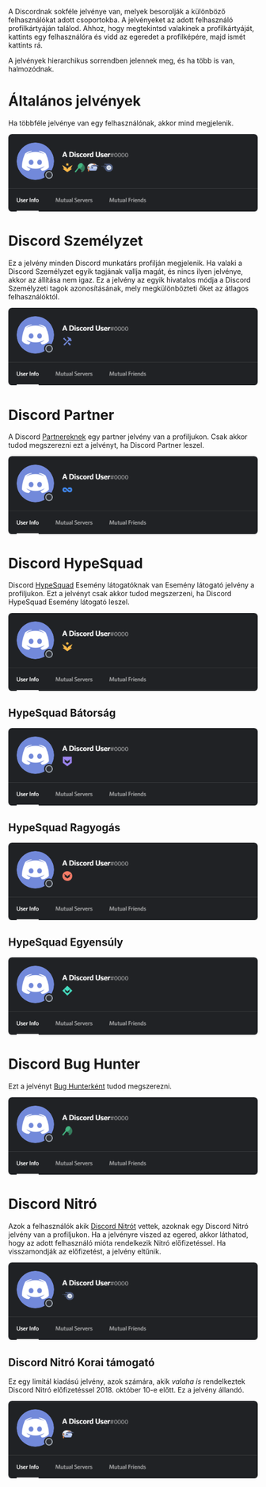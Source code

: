 <!-- TITLE: [HU] Jelvények -->
<!-- SUBTITLE: Információ a Discord különböző felhasználó jelvényeiről -->

A Discordnak sokféle jelvénye van, melyek besorolják a különböző felhasználókat adott csoportokba. A jelvényeket az adott felhasználó profilkártyáján találod. Ahhoz, hogy megtekintsd valakinek a profilkártyáját, kattints egy felhasználóra és vidd az egeredet a profilképére, majd ismét kattints rá.

A jelvények hierarchikus sorrendben jelennek meg, és ha több is van, halmozódnak.

# Általános jelvények
Ha többféle jelvénye van egy felhasználónak, akkor mind megjelenik.

![Általános jelvények](/uploads/badges/generalbadges.png "A jelvények kinézete")

# Discord Személyzet
Ez a jelvény minden Discord munkatárs profilján megjelenik. Ha valaki a Discord Személyzet egyik tagjának vallja magát, és nincs ilyen jelvénye, akkor az állítása nem igaz. Ez a jelvény az egyik hivatalos módja a Discord Személyzeti tagok azonosításának, mely megkülönbözteti őket az átlagos felhasználóktól.

![Személzeti jelvény](/uploads/badges/newstaffbadge.png "Egy személyzeti jelvény")

# Discord Partner
A Discord [Partnereknek](/hu/partner) egy partner jelvény van a profiljukon. Csak akkor tudod megszerezni ezt a jelvényt, ha Discord Partner leszel.

![Partner jelvény](/uploads/badges/newpartnerbadge.png "Egy Discord Partner jelvény")
# Discord HypeSquad
Discord [HypeSquad](hu/hypesquad) Esemény látogatóknak van Esemény látogató jelvény a profiljukon. Ezt a jelvényt csak akkor tudod megszerzeni, ha Discord HypeSquad Esemény látogató leszel.

![HypeSquad jelvény](/uploads/badges/newhypesquadbadge.png "Egy HypeSquad tag jelvénye")

## HypeSquad Bátorság

![HypeSquad Bátorság](/uploads/badges/hypesquadbravery.png "HypeSquad Bátorság jelvény")

## HypeSquad Ragyogás

![HypeSquad Ragyogás](/uploads/badges/hypesquadbrilliance.png "HypeSquad Ragyogás jelvény")

## HypeSquad Egyensúly

![HypeSquad Egyensúly](/uploads/badges/hypesquadbalance.png "HypeSquad Egyensúly jelvény")
# Discord Bug Hunter
Ezt a jelvényt [Bug Hunterként](/hu/bug-hunterek) tudod megszerezni.

![Bug Hunter jelvény](/uploads/badges/bughunterbadge.png "Egy Discord Bug Hunter jelvény")
# Discord Nitró
Azok a felhasználók akik [Discord Nitrót](/hu/nitro) vettek, azoknak egy Discord Nitró jelvény van a profiljukon. Ha a jelvényre viszed az egered, akkor láthatod, hogy az adott felhasználó mióta rendelkezik Nitró előfizetéssel. Ha visszamondják az előfizetést, a jelvény eltűnik.

![Nitró jelvény](/uploads/badges/newnitrobadge.png "Egy Discord Nitró jelvény")

## Discord Nitró Korai támogató
Ez egy limitál kiadású jelvény, azok számára, akik *valaha is* rendelkeztek Discord Nitró előfizetéssel 2018. október 10-e előtt. Ez a jelvény állandó.

![Nitró Korai támogató jelvény](/uploads/badges/nitroearlysupporterbadge.png "Nitró Korai támogató jelvény")